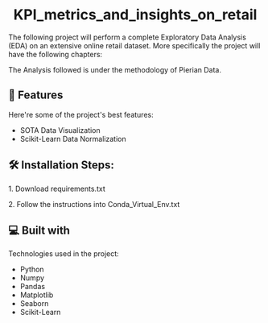 <h1 align="center" id="title">KPI_metrics_and_insights_on_retail</h1>

<p id="description">The following project will perform a complete Exploratory Data Analysis (EDA) on an extensive online retail dataset. More specifically the project will have the following chapters:</p> 
<p    
1. Sales and Revenue Analysis
2. Customer Segmentation
3. Cross-Country Analysis
4. Forecasting
</p>

<p
The final goal of the project is to provide insights for the business teams responsible for the decision making.
There will be techniques that can be applied to any marketing dataset as well as models for callsification and time-series forecasting. 
</p>
<p >
The Analysis followed is under the methodology of Pierian Data.
</p>

    
<h2>🧐 Features</h2>

Here're some of the project's best features:

*   SOTA Data Visualization 
*   Scikit-Learn Data Normalization

<h2>🛠️ Installation Steps:</h2>

<p>1. Download requirements.txt</p>

<p>2. Follow the instructions into Conda_Virtual_Env.txt</p>

  
  
<h2>💻 Built with</h2>

Technologies used in the project:

*   Python
*   Numpy
*   Pandas
*   Matplotlib
*   Seaborn
*   Scikit-Learn
